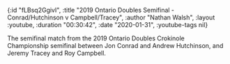 {:id "fLBsq2GgivI",
 :title
 "2019 Ontario Doubles Semifinal - Conrad/Hutchinson v Campbell/Tracey",
 :author "Nathan Walsh",
 :layout :youtube,
 :duration "00:30:42",
 :date "2020-01-31",
 :youtube-tags nil}


The semifinal match from the 2019 Ontario Doubles Crokinole Championship semifinal between Jon Conrad and Andrew Hutchinson, and Jeremy Tracey and Roy Campbell.
